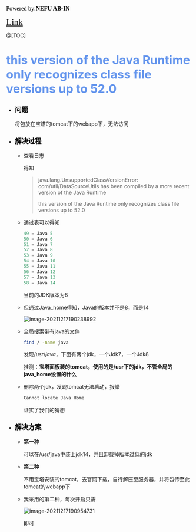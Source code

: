 <font color=#000000	size=3 face=楷体>Powered by:**NEFU AB-IN**</font>

<font color=#FFA500 size=5 face=楷体>[Link](https://codeforces.com/contest/1592)</font>

@[TOC]

# <font color=#6495ED size=6 >this version of the Java Runtime only recognizes class file versions up to 52.0</font>

* ### <font color=#000000 size=4 face=粗体>问题</font>

  将包放在宝塔的tomcat下的webapp下，无法访问

* ### <font color=#000000 size=4 face=粗体>解决过程</font>

  * 查看日志

    得知

    >java.lang.UnsupportedClassVersionError: com/util/DataSourceUtils has been compiled by a more recent version of the Java Runtime
    >
    >this version of the Java Runtime only recognizes class file versions up to 52.0

  * 通过表可以得知

    ```java
    49 = Java 5
    50 = Java 6
    51 = Java 7
    52 = Java 8
    53 = Java 9
    54 = Java 10
    55 = Java 11
    56 = Java 12
    57 = Java 13
    58 = Java 14
    ```

    当前的JDK版本为8

  * 但通过Java_home得知，Java的版本并不是8，而是14

    ![image-20211217190238992](C:\Users\liusy\AppData\Roaming\Typora\typora-user-images\image-20211217190238992.png)

  * 全局搜索带有java的文件

    ```bash
    find / -name java
    ```

    发现$/usr/java$，下面有两个jdk，一个Jdk7，一个Jdk8

    推测：**宝塔面板装的tomcat，使用的是/usr下的jdk，不管全局的java_home设置的什么**

  * 删除两个jdk，发现tomcat无法启动，报错

    ```bash
    Cannot locate Java Home
    ```

    证实了我们的猜想

* ### <font color=#000000 size=4 face=粗体>解决方案</font>

  * **第一种**

    可以在/usr/java中装上jdk14，并且卸载掉版本过低的jdk

  * **第二种**

    不用宝塔安装的tomcat，去官网下载，自行解压至服务器，并将包传至此tomcat的webapp下

  * 我采用的第二种，每次开启只需

    ![image-20211217190954731](C:\Users\liusy\AppData\Roaming\Typora\typora-user-images\image-20211217190954731.png)

    即可




